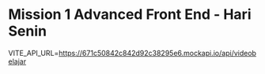 # Mission 1 Advanced Front End - Hari Senin

VITE_API_URL=https://671c50842c842d92c38295e6.mockapi.io/api/videobelajar
